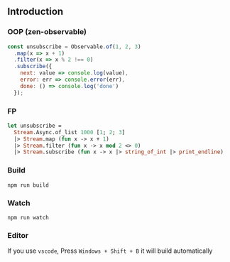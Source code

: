 ## Introduction

### OOP (zen-observable)

```javascript
const unsubscribe = Observable.of(1, 2, 3)
  .map(x => x + 1)
  .filter(x => x % 2 !== 0)
  .subscribe({
    next: value => console.log(value),
    error: err => console.error(err),
    done: () => console.log('done')
  });
```

### FP 

```ml
let unsubscribe = 
  Stream.Async.of_list 1000 [1; 2; 3]
  |> Stream.map (fun x -> x + 1)
  |> Stream.filter (fun x -> x mod 2 <> 0)
  |> Stream.subscribe (fun x -> x |> string_of_int |> print_endline)
```



### Build
```
npm run build
```

### Watch

```
npm run watch
```

### Editor
If you use `vscode`, Press `Windows + Shift + B` it will build automatically